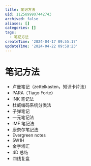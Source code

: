 ```yaml
---
title: 笔记方法
uid: 1125899907442743
archived: false
aliases: []
categories: []
tags:
  - 笔记方法
createTime: '2024-04-17 09:55:17'
updateTime: '2024-04-22 09:58:23'
---
```


# 笔记方法

- 卢曼笔记（zettelkasten，知识卡片法）
- PARA（Tiago Forte）
- INK 笔记法
- 杜威编码系统分类法
- 子弹笔记
- 一元笔记法
- IMF 笔记法
- 康奈尔笔记法
- Evergreen notes
- 5W1H
- 金字塔汇
- 4D 总结
- 四线复盘
